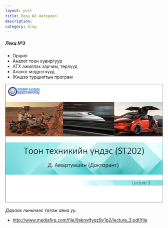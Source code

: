 ```yaml
---
layout: post
title: Лекц №3 материал
description:
category: blog
---
```


##### *Лeкц №3*

<ul>
    <li>Оршил</li>
    <li>Аналог тоон хувиргуур</li>
    <li>АТХ ажиллах зарчим, төрлүүд</li>
    <li>Аналог мэдрэгчүүд</li>
    <li>Жишээ туршилтын програм</li>
</ul>

![lecture_st202_3](/images/lab1/lecture_st202_3.PNG)

 *Дараах линкнээс татаж авна уу.*

* http://www.mediafire.com/file/9sknvtfyqz9v1p2/lecture_3.pdf/file
